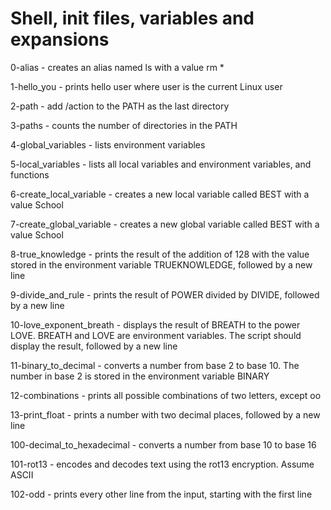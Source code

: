 # Shell, init files, variables and expansions

0-alias - creates an alias named ls with a value rm *

1-hello_you - prints hello user where user is the current Linux user

2-path - add /action to the PATH as the last directory

3-paths - counts the number of directories in the PATH

4-global_variables - lists environment variables

5-local_variables - lists all local variables and environment variables, and functions

6-create_local_variable - creates a new local variable called BEST with a value School

7-create_global_variable - creates a new global variable called BEST with a value School

8-true_knowledge - prints the result of the addition of 128 with the value stored in the environment variable TRUEKNOWLEDGE, followed by a new line

9-divide_and_rule - prints the result of POWER divided by DIVIDE, followed by a new line

10-love_exponent_breath - displays the result of BREATH to the power LOVE. BREATH and LOVE are environment variables. The script should display the result, followed by a new line

11-binary_to_decimal - converts a number from base 2 to base 10. The number in base 2 is stored in the environment variable BINARY

12-combinations - prints all possible combinations of two letters, except oo

13-print_float - prints a number with two decimal places, followed by a new line

100-decimal_to_hexadecimal - converts a number from base 10 to base 16

101-rot13 - encodes and decodes text using the rot13 encryption. Assume ASCII

102-odd - prints every other line from the input, starting with the first line


